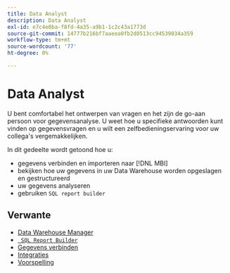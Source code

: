 ```yaml
---
title: Data Analyst
description: Data Analyst
exl-id: e7c4e0ba-f8fd-4a35-a9b1-1c2c43a1773d
source-git-commit: 14777b216bf7aaeea0fb2d0513cc94539034a359
workflow-type: tm+mt
source-wordcount: '77'
ht-degree: 0%

---
```


# Data Analyst

U bent comfortabel het ontwerpen van vragen en het zijn de go-aan persoon voor gegevensanalyse. U weet hoe u specifieke antwoorden kunt vinden op gegevensvragen en u wilt een zelfbedieningservaring voor uw collega&#39;s vergemakkelijken.

In dit gedeelte wordt getoond hoe u:
* gegevens verbinden en importeren naar [!DNL MBI]
* bekijken hoe uw gegevens in uw Data Warehouse worden opgeslagen en gestructureerd
* uw gegevens analyseren
* gebruiken `SQL report builder`

## Verwante

* [Data Warehouse Manager](../mbi/data-analyst/data-warehouse-mgr/tour-dwm.md)
* [` SQL Report Builder`](data-analyst/dev-reports/sql-rpt-bldr.md)
* [Gegevens verbinden](../mbi/data-analyst/importing-data/connecting-data/connecting-data.md)
* [Integraties](../mbi/data-analyst/importing-data/integrations/magento.md)
* [Voorspelling](../mbi/data-analyst/analysis/forecasting.md)
